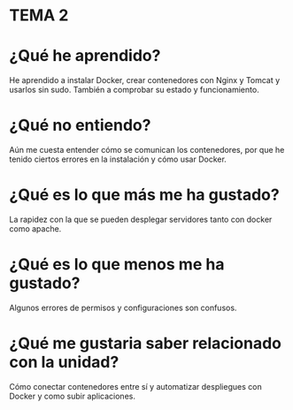 # TEMA 2
# ¿Qué he aprendido?
He aprendido a instalar Docker, crear contenedores con Nginx y Tomcat y usarlos sin sudo. También a comprobar su estado y funcionamiento.
# ¿Qué no entiendo?
Aún me cuesta entender cómo se comunican los contenedores, por que he tenido ciertos errores en la instalación y cómo usar Docker.
# ¿Qué es lo que más me ha gustado?
La rapidez con la que se pueden desplegar servidores tanto con docker como apache.
# ¿Qué es lo que menos me ha gustado?
Algunos errores de permisos y configuraciones son confusos.
# ¿Qué me gustaria saber relacionado con la unidad?
Cómo conectar contenedores entre sí y automatizar despliegues con Docker y como subir aplicaciones.

